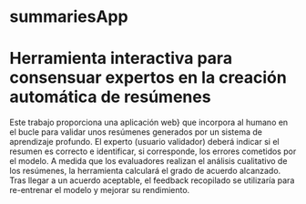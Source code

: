# summariesApp

# Herramienta interactiva para consensuar expertos en la creación automática de resúmenes

Este trabajo proporciona una aplicación web} que incorpora al humano en el bucle para validar unos resúmenes generados por un sistema de aprendizaje profundo. El experto (usuario validador) deberá indicar si el resumen es correcto e identificar, si corresponde, los errores cometidos por el modelo. A medida que los evaluadores realizan el análisis cualitativo de los resúmenes, la herramienta calculará el grado de acuerdo alcanzado. Tras llegar a un acuerdo aceptable, el feedback recopilado se utilizaría  para re-entrenar el modelo y mejorar su rendimiento. 

